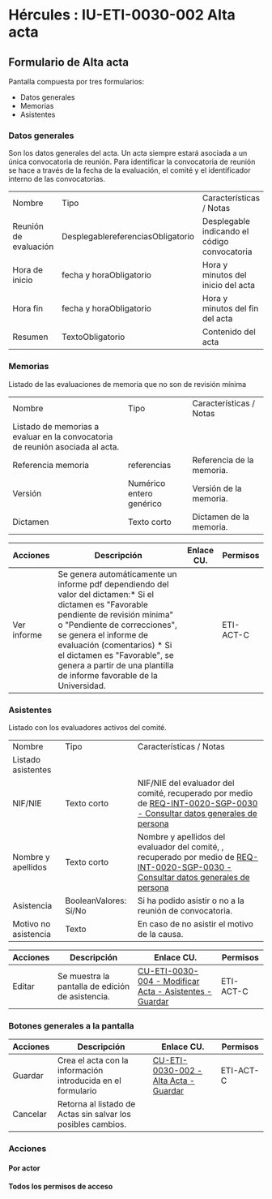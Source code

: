 # Hércules : IU\-ETI\-0030\-002 Alta acta



## Formulario de Alta acta

Pantalla compuesta por tres formularios:

* Datos generales
* Memorias
* Asistentes

### Datos generales

Son los datos generales del acta. Un acta siempre estará asociada a un única convocatoria de reunión. Para identificar la convocatoria de reunión se hace a través de la fecha de la evaluación, el comité y el identificador interno de las convocatorias.



|  | | |
| --- | --- | --- |
| Nombre | Tipo | Características / Notas |
| Reunión de evaluación | DesplegablereferenciasObligatorio | Desplegable indicando el código convocatoria |
| Hora de inicio | fecha y horaObligatorio | Hora y minutos del inicio del acta |
| Hora fin | fecha y horaObligatorio | Hora y minutos del fin del acta |
| Resumen | TextoObligatorio | Contenido del acta |

### Memorias

Listado de las evaluaciones de memoria que no son de revisión mínima



|  | | |
| --- | --- | --- |
| Nombre | Tipo | Características / Notas |
| Listado de memorias a evaluar en la convocatoria de reunión asociada al acta. | | |
| Referencia memoria | referencias | Referencia de la memoria. |
| Versión | Numérico entero genérico | Versión de la memoria. |
| Dictamen | Texto corto | Dictamen de la memoria. |



| Acciones | Descripción | Enlace CU. | Permisos |
| --- | --- | --- | --- |
| Ver informe | Se genera automáticamente un informe pdf dependiendo del valor del dictamen:* Si el dictamen es "Favorable pendiente de revisión mínima" o "Pendiente de correcciones", se genera el informe de evaluación (comentarios) * Si el dictamen es "Favorable", se genera a partir de una plantilla de informe favorable de la Universidad. |  | ETI\-ACT\-C |

### Asistentes

Listado con los evaluadores activos del comité.



|  | | |
| --- | --- | --- |
| Nombre | Tipo | Características / Notas |
| Listado asistentes | | |
| NIF/NIE | Texto corto | NIF/NIE del evaluador del comité, recuperado por medio de [REQ\-INT\-0020\-SGP\-0030 \- Consultar datos generales de persona](/hercules/sgi-sistema-de-gestion-de-investigacion/requisitos-y-analisis-funcional/analisis-funcional-sgi-hercules/gen-aspectos-generales/int-requisitos-de-integracion/req-int-0020-sgp-integracion-con-sistema-de-gestion-de-personas/req-int-0020-sgp-0030-consultar-datos-generales-de-persona.md "/hercules/sgi-sistema-de-gestion-de-investigacion/requisitos-y-analisis-funcional/analisis-funcional-sgi-hercules/gen-aspectos-generales/int-requisitos-de-integracion/req-int-0020-sgp-integracion-con-sistema-de-gestion-de-personas/req-int-0020-sgp-0030-consultar-datos-generales-de-persona.md") |
| Nombre y apellidos | Texto corto | Nombre y apellidos del evaluador del comité, , recuperado por medio de [REQ\-INT\-0020\-SGP\-0030 \- Consultar datos generales de persona](/hercules/sgi-sistema-de-gestion-de-investigacion/requisitos-y-analisis-funcional/analisis-funcional-sgi-hercules/gen-aspectos-generales/int-requisitos-de-integracion/req-int-0020-sgp-integracion-con-sistema-de-gestion-de-personas/req-int-0020-sgp-0030-consultar-datos-generales-de-persona.md "/hercules/sgi-sistema-de-gestion-de-investigacion/requisitos-y-analisis-funcional/analisis-funcional-sgi-hercules/gen-aspectos-generales/int-requisitos-de-integracion/req-int-0020-sgp-integracion-con-sistema-de-gestion-de-personas/req-int-0020-sgp-0030-consultar-datos-generales-de-persona.md") |
| Asistencia | BooleanValores: Sí/No | Si ha podido asistir o no a la reunión de convocatoria. |
| Motivo no asistencia | Texto | En caso de no asistir el motivo de la causa. |



| Acciones | Descripción | Enlace CU. | Permisos |
| --- | --- | --- | --- |
| Editar | Se muestra la pantalla de edición de asistencia. | [CU\-ETI\-0030\-004 \- Modificar Acta \- Asistentes \- Guardar](/hercules/sgi-sistema-de-gestion-de-investigacion/requisitos-y-analisis-funcional/analisis-funcional-sgi-hercules/eti-modulo-de-etica/eti-casos-de-uso/cu-eti-0030-gestion-de-actas/cu-eti-0030-004-modificar-acta-asistentes-guardar.md "/hercules/sgi-sistema-de-gestion-de-investigacion/requisitos-y-analisis-funcional/analisis-funcional-sgi-hercules/eti-modulo-de-etica/eti-casos-de-uso/cu-eti-0030-gestion-de-actas/cu-eti-0030-004-modificar-acta-asistentes-guardar.md") | ETI\-ACT\-C |

### Botones generales a la pantalla



| Acciones | Descripción | Enlace CU. | Permisos |
| --- | --- | --- | --- |
| Guardar | Crea el acta con la información introducida en el formulario | [CU\-ETI\-0030\-002 \- Alta Acta \- Guardar](/hercules/sgi-sistema-de-gestion-de-investigacion/requisitos-y-analisis-funcional/analisis-funcional-sgi-hercules/eti-modulo-de-etica/eti-casos-de-uso/cu-eti-0030-gestion-de-actas/cu-eti-0030-002-alta-acta-guardar.md "/hercules/sgi-sistema-de-gestion-de-investigacion/requisitos-y-analisis-funcional/analisis-funcional-sgi-hercules/eti-modulo-de-etica/eti-casos-de-uso/cu-eti-0030-gestion-de-actas/cu-eti-0030-002-alta-acta-guardar.md") | ETI\-ACT\-C |
| Cancelar | Retorna al listado de Actas sin salvar los posibles cambios. |  |  |

### Acciones

#### Por actor

#### Todos los permisos de acceso




